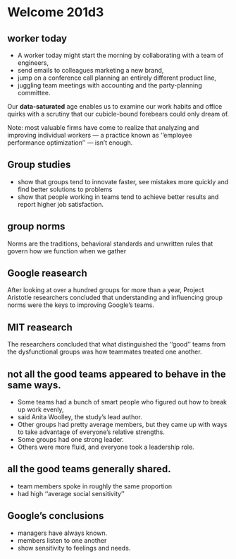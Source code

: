 # Welcome 201d3

## worker today
* A worker today might start the morning by collaborating with a team of engineers,
* send emails to colleagues marketing a new brand,
* jump on a conference call planning an entirely different product line, 
* juggling team meetings with accounting and the party-planning committee.

Our **data-saturated** age enables us to examine our work habits and office quirks with a scrutiny that our cubicle-bound forebears could only dream of.


Note: most valuable firms have come to realize that analyzing and improving individual workers ­— a practice known as ‘‘employee performance optimization’’ — isn’t enough. 

## Group studies
* show that groups tend to innovate faster, see mistakes more quickly and find better solutions to problems
* show that people working in teams tend to achieve better results and report higher job satisfaction.


 ## group norms
 Norms are the traditions, behavioral standards and unwritten rules that govern how we function when we gather

## Google reasearch
 After looking at over a hundred groups for more than a year, Project Aristotle researchers concluded that understanding and influencing group norms were the keys to improving Google’s teams.

 ## MIT reasearch
 The researchers concluded that what distinguished the ‘‘good’’ teams from the dysfunctional groups was how teammates treated one another. 

## not all the good teams appeared to behave in the same ways. 
 * Some teams had a bunch of smart people who figured out how to break up work evenly,
 * said Anita Woolley, the study’s lead author. 
 * Other groups had pretty average members, but they came up with ways to take advantage of everyone’s relative strengths. 
 * Some groups had one strong leader. 
 * Others were more fluid, and everyone took a leadership role.

 ## all the good teams generally shared. 
 * team members spoke in roughly the same proportion
 * had high ‘‘average social sensitivity’’

 ## Google’s conclusions 
* managers have always known. 
* members listen to one another
* show sensitivity to feelings and needs.
